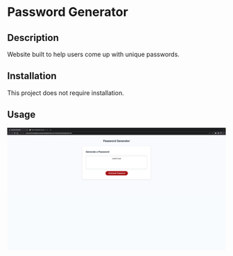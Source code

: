 # Password Generator

## Description

Website built to help users come up with unique passwords.

## Installation

This project does not require installation.

## Usage

![webpage screenshot](./Develop/images/Screenshot%202023-09-11%20at%209.14.41%20PM%20(3).png)
